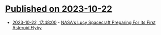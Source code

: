 # [Published on 2023-10-22](index.md)

* [2023-10-22, 17:48:00](https://soylentnews.org/article.pl?sid=23/10/22/0410245&from=rss) - [NASA's Lucy Spacecraft Preparing For Its First Asteroid Flyby](https://soylentnews.org/article.pl?sid=23/10/22/0410245&from=rss)
